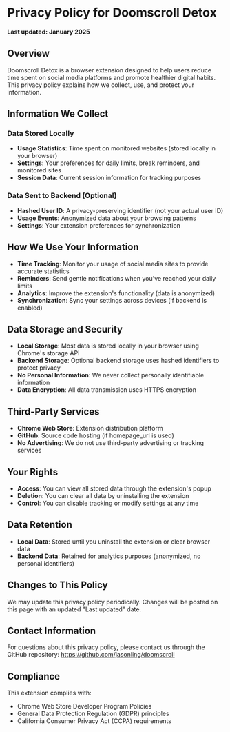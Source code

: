 # Privacy Policy for Doomscroll Detox

**Last updated: January 2025**

## Overview

Doomscroll Detox is a browser extension designed to help users reduce time spent on social media platforms and promote healthier digital habits. This privacy policy explains how we collect, use, and protect your information.

## Information We Collect

### Data Stored Locally
- **Usage Statistics**: Time spent on monitored websites (stored locally in your browser)
- **Settings**: Your preferences for daily limits, break reminders, and monitored sites
- **Session Data**: Current session information for tracking purposes

### Data Sent to Backend (Optional)
- **Hashed User ID**: A privacy-preserving identifier (not your actual user ID)
- **Usage Events**: Anonymized data about your browsing patterns
- **Settings**: Your extension preferences for synchronization

## How We Use Your Information

- **Time Tracking**: Monitor your usage of social media sites to provide accurate statistics
- **Reminders**: Send gentle notifications when you've reached your daily limits
- **Analytics**: Improve the extension's functionality (data is anonymized)
- **Synchronization**: Sync your settings across devices (if backend is enabled)

## Data Storage and Security

- **Local Storage**: Most data is stored locally in your browser using Chrome's storage API
- **Backend Storage**: Optional backend storage uses hashed identifiers to protect privacy
- **No Personal Information**: We never collect personally identifiable information
- **Data Encryption**: All data transmission uses HTTPS encryption

## Third-Party Services

- **Chrome Web Store**: Extension distribution platform
- **GitHub**: Source code hosting (if homepage_url is used)
- **No Advertising**: We do not use third-party advertising or tracking services

## Your Rights

- **Access**: You can view all stored data through the extension's popup
- **Deletion**: You can clear all data by uninstalling the extension
- **Control**: You can disable tracking or modify settings at any time

## Data Retention

- **Local Data**: Stored until you uninstall the extension or clear browser data
- **Backend Data**: Retained for analytics purposes (anonymized, no personal identifiers)

## Changes to This Policy

We may update this privacy policy periodically. Changes will be posted on this page with an updated "Last updated" date.

## Contact Information

For questions about this privacy policy, please contact us through the GitHub repository: https://github.com/jasonling/doomscroll

## Compliance

This extension complies with:
- Chrome Web Store Developer Program Policies
- General Data Protection Regulation (GDPR) principles
- California Consumer Privacy Act (CCPA) requirements
